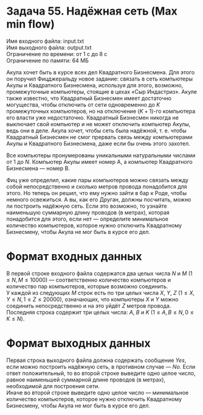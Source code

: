 # Задача 55. Надёжная сеть (Max min flow)
Имя входного файла: input.txt  
Имя выходного файла: output.txt  
Ограничение по времени: от 1 с до 8 с  
Ограничение по памяти: 64 МБ

Акула хочет быть в курсе всех дел Квадратного Бизнесмена. Для этого он поручил Фицджеральду новое задание: связать в сеть компьютеры Акулы и Квадратного Бизнесмена, используя для этого, возможно, промежуточные компьютеры, стоящие в цехах «Сыр Индастриз». Акуле также известно, что Квадратный Бизнесмен имеет достаточно могущества, чтобы отключить от сети одновременно до $K$ промежуточных компьютеров, но на отключение $(K + 1)$-го компьютера его власти уже недостаточно. Квадратный Бизнесмен никогда не выключает свой компьютер и не может отключить компьютер Акулы, ведь они в деле. Акула хочет, чтобы сеть была надёжной, т. е. чтобы Квадратный Бизнесмен не смог прервать связь между компьютерами Акулы и Квадратного Бизнесмена, даже если бы очень этого захотел.

Все компьютеры пронумерованы уникальными натуральными числами от $1$ до $N$. Компьютер Акулы имеет номер A, а компьютер Квадратного Бизнесмена — номер B.

Фиц уже определил, какие пары компьютеров можно связать между собой непосредственно и сколько метров провода понадобится для этого. Но теперь он решил, что ему нужно зайти в бар к Роде, чтобы немного освежиться. А вы, как его Друган, должны посчитать, можно ли построить надёжную сеть. Если это возможно, то узнайте наименьшую суммарную длину проводов (в метрах), которая понадобится для этого, если нет — определите минимальное количество компьютеров, которое нужно отключить Квадратному Бизнесмену, чтобы Акула не мог быть в курсе его дел.

# Формат входных данных

В первой строке входного файла содержатся два целых числа $N$ и $M\ (1 \le N, M \le 10 000)$ — соответственно количество компьютеров и количество пар компьютеров, которые возможно соединить.  
У каждой из следующих $M$ строк есть по три целых числа $X,\ Y,\ Z\ (1 \le X, Y \le N, 1 \le Z \le 20 000)$, означающих, что компьютеры $X$ и $Y$ можно соединить непосредственно и на это уйдёт $Z$ метров провода.  
Последняя строка содержит три целых числа: $A,\ B$ и $K\ (1 \le A, B \le N, 0 \le K \le N)$.

# Формат выходных данных

Первая строка выходного файла должна содержать сообщение $Yes$, если можно построить надёжную сеть, в противном случае — $No$.
Если ответ положительный, то во второй строке выведите одно целое число, равное наименьшей суммарной длине проводов (в метрах), необходимой для построения сети.  
Иначе во второй строке выведите одно целое число — минимальное количество компьютеров, которое нужно отключить Квадратному Бизнесмену, чтобы Акула не мог быть в курсе его дел.